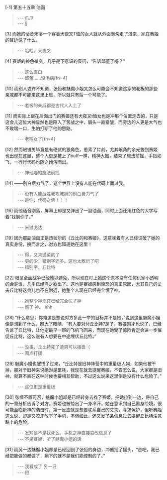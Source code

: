 
[-1] 第五十五章 油画
>--- 爪爪<br>
>--- §<br>

[3] 而她的话音未落一个穿着犬夜叉T恤的女人就从外面匆匆走了进来，趴在赛姬的耳边说了什么。
>--- 哈哈，犬夜叉<br>

[4] 赛姬的神色微变，几乎是下意识的反问，“告诉邱董了吗？”
>--- 这么直白<br>
>--- 邱董……没毛病[fn=4]<br>

[10] 而别人或许不知道，张恒和魅魔小姐又怎么可能会不知道这家的老板的那些亲戚都不可能来这里上班，所以就只有后一个可能了。
>--- 老板的亲戚都是古代人入土了<br>

[11] 而实际上跟在后面出门的赛姬还有犬夜叉t恤女也是冲那个位置走去的，只是这会儿这位大神显然也是陷入了苦战之中，眉头一直紧皱，而旁边的人更是大气也不敢喘一口，生怕打断了他的思路。
>--- 老宅女了[fn=4]<br>

[12] 然而眼镜男毕竟是有硬货的狠角色，思索了片刻，尤其眼角的余光瞥到赛姬也出现在这里，整个人更是被上了buff一样，精神大振，结束了施法前摇，手指如飞，一行行代码也随之倾泻而出。
>--- 神他喵的施法前摇<br>

[14] ——别白费力气了，这个世界上没有人能在代码上赢过我。
>--- 没有人能战胜我攻城狮的别白费力气了<br>
>--- 是你，代码之佛！！！<br>

[16] 而他话音刚落，屏幕上却是又弹出了一副油画，同时上面还用红色的大字写着“找到你了。”
>--- 米滋戈达<br>

[19] 因为那副油画正是热拉尔的《丘比的和赛姬》，这意味着有人已经识破了她的真实身份，换而言之，对方也知道她在这里！
>--- 得，又来送菜的了<br>
>--- 更的少，错别字还多。这也太敷衍了吧<br>
>--- 错别字，丘比特<br>

[22] 眼见全面战争已经难以避免，所以现在盯上她这个原本没有任何仇家小透明的会是谁，几乎已经呼之欲出了。这也是赛姬感到惊恐的真正原因，尤其自己的丈夫丘比特这会儿也不在附近，她整个人现在已经完全慌了神。
>--- 她整个神现在已经完全慌了神<br>
>--- 慌了   神。 hhh<br>

[28] “什么意思，你难道是想说对方多此一举的目标并不是她，”说到这里魅魔小姐像是想到了什么，瞪大了眼睛，“有人要对付丘比特?是了，赛姬刚才也说了，已经告诉了丘比特，让他定最早一班的飞机飞回来，而现在她受了惊险肯定会进一步催促丘比特，这么说有人想要在中途埋伏丘比特。”
>--- 没事，丘比特死了渣男可以接盘（<br>
>--- 围点打援<br>

[29] 魅魔小姐也醒悟了过来，“丘比特是旧神阵营中的重量级人物，如果他被干掉，那对于旧神来说绝对是噩耗，我现在就去提醒赛姬，不管怎么说，大家都是旧神，就算不熟在这种时候也要相互帮助，不过这么说来这里倒是没有什么危险了。”
>--- 这位更是重量级<br>

[30] 张恒不置可否，魅魔小姐却是已经转身去找了赛姬，把她拉到一边，将自己的一番分析告诉了对方，赛姬也被惊出了一身冷汗，她在意识到自己置身险境，很可能面临新神的袭击时，第一反应就是想要联系自己的丈夫，寻求保护，但听赛姬这么说，却是又咬牙放下了手机，不但如此，还又发了条信息过去提醒丘比特注意路上的危险。
>--- 发短信不是找死么，手机之神直接篡改信息了<br>
>--- 不是赛姬，听了魅魔小姐的话<br>

[31] 而另一边魅魔小姐却是已经回到了张恒的身边，冲他摇了摇头，“走吧，我已经把能做的都做了，剩下的就不是我们能控制的了。”
>--- 我看成了 另一只<br>
>--- 短<br>
